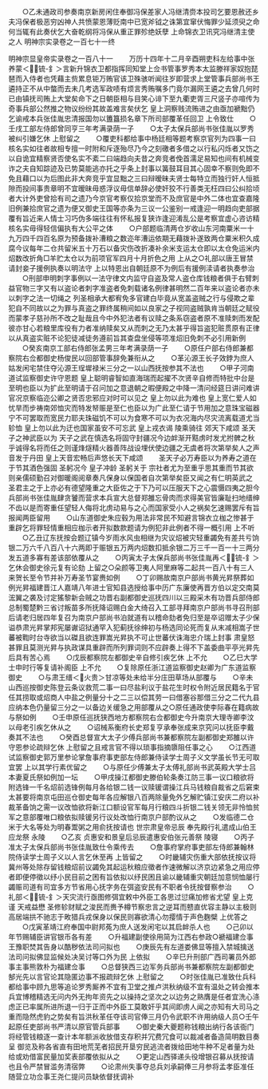 <!-- { "loadSidebar": true } -->
　　○乙未通政司参奏南京新房闲住奉御冯保差家人冯继清赍本投司乞要恩赦还乡夫冯保者极恶穷凶神人共愤蒙恩薄贬南中已宽斧钺之诛第宜窜伏悔罪少延须臾之命何当辄有此奏伏乞大奋乾纲将冯保从重正罪殄绝妖孽  上命锦衣卫讯究冯继清主使之人
明神宗实录卷之一百七十一终

明神宗显皇帝实录卷之一百八十一
　　万历十四年十二月辛酉朔吏科左给事中张养蒙＜锍-釒＞言新升锦衣卫都指挥同知堂上佥书管事罗秀本太监滕祥家奴抱琵琶而入侍者也凭藉主赀累息钜万贿官该卫殊骇听闻往岁即营求上堂管事兵部尚书王遴持正不从中螫而去未几考选军政啧有烦言秀贿嘱多门竟尔漏网王遴之去曾几何时已由镇抚司贿上大堂矣命下之日朝臣相与目笑心诽下至九衢吏胥三尺竖子亦喧传为奇事兵部公然推之物议纷纷其故盖难言矣伏乞  皇上洞察贱流贿进之由亟加褫黜仍乞谕戒本兵张佳胤忠清报国勿以簠簋损名章下所司部覆革任回卫  上令致仕
　　○壬戌工部左侍郎曾同亨三年考满录荫一子
　　○太子太保兵部尚书张佳胤以罗秀被纠引嫌乞休  上慰留之
　　○覆吏科都给事中杨廷相等题考察京官列为四事一曰核名实如往者故相专擅一时附和斥逐殆尽乃今之刻礉者多借之以行私闪烁者又饬之以自诡宜精察贤否使名实不紊二曰端趋向夫昔之奔竞者俛首濡足易知也间有机械变诈之夫自知踪迹及已势莫能逃亦托之乎条上封事以簧鼓耳目其心固幸不察则免即不免且藉口以为后图此非大奔竞乎宜显黜之三曰辩暧昧夫贤士每特立而独行奸人恒抵隙而投间事贵章明不宜暧昧毋惑浮议毋信单辞必使奸狡不行善类无枉四曰公纠拾顷者大计外吏曾拾有司之遗乃今京官考察仅拾京堂而不及庶官是中外二体也宜查嘉隆旧例兼拾庶官之遗为便又御史王国等亦条为三议一公鉴别一戒逢迎一明趋向吏部据覆有旨近来人情士习巧伪多端往往有怀私报复狭诈逢迎淆乱公是考察宜虚心咨访精核名实毋得轻信偏执有大公平之体
　　○户部题临清两仓岁收山东河南粟米一十九万四千四百名原为预备拨补漕粮之数迩年漕运依期无藉拨补遂致两仓粟米积久成腐今议每年二仓共留米五十万石以备灾伤改折凑补余米支运太仓即以太仓免运米内炤数改折角□羊贮太仓以为前项官军四月十月折色之用  上从之○礼部以唐王冒禁请封妾子援例执奏以明法守  上以特恩出自朝廷原不为例后有援例渎请者执奏参治
　　○刑部申明刺字事例以一法守律文内监守自盗及常人盗仓库钱粮者俱于右臂刺益官物三字又有以盗论者刺字准盗者免刺载诸名例律甚明然二百年来以盗论者亦未以刺字之法一切绳之  列圣相承大都宥免多官建白毕竟从宽盖盗贼之行与侵欺之辈犯自不同故以之为罪与真盗之罪终属稍间如以良家之子视同盗贼孰肯当朝廷之赋役而蒙孝子慈孙所不改之耻哉且今中外犯法者有议赎之条系窃盗者原不准赎刺而发配彼亦甘心若粮里库役有力者准纳赎矣又从而刺之无乃太甚乎得旨盗犯赃贯原有正律以从真盗实赃不论犯徒减徒务遵前旨其查盘坐侵等项准炤旧免刺不必引用新例
　　○癸亥南京工部右侍郎张孟男三年考满录荫一子
　　○原任户部右侍郎兼都察院右佥都御史杨俊民以回部管事辞免兼衔从之
　　○革沁源王长子效鋍为庶人姑发闲宅禁住夺沁源王珵墀禄米三分之一以山西抚按参其不法也
　　○甲子河南道试监察御史许守恩题  皇上聪明睿智如直海瑞而起擢不次贤辛自修而特批中台是至明也臣以为扩此至明请于召问加之意退朝之暇便殿之中降一清问经筵日讲问难讲官况京察临迩公卿之贤否忠邪应对时可以见之  皇上勿以此为难也  皇上宽仁爱人如忧旱而步祷南郊恤灾而特发帑赈是至仁也臣以为广此至仁请于节用加之意珠宝磁器宁不可罢取而宽民力耶夫珠磁饥不可以为食寒不可以为衣况海内尽灾流离载道尤当轸恤  皇上勿以此为迂也国家虽安不可忘武  皇上戎衣谒  陵乘骑往  郊天下咸颂  圣天子之神武臣以为  天子之武在慎选名将固守封疆况今边衅渐开黠虏时发尤拊髀之秋乎诚得名将而任之则谨烽燧精火器善阵战设埋伏使边疆之无虞者将次第举矣人之声音发于丹田  皇上天音宏畅后声悠长天下咸颂
　　圣天子必万寿臣以为养寿之道在于节其酒色强固  圣躬况今  皇子冲龄  圣躬关于  宗社者尤为至重乎思其重而节其欲则亲儒硕勤召对御暖阁阅章奏凡保身以保国者自次第举矣臣又闻之有仁明英武之  圣君主之于上亦必有德望隆重之大臣佐之于下乃可以压服天下之心震慑四夷之胆今兵部尚书张佳胤肆贪饕而营求本兵宣大总督郑雒忘骨肉而求得美官皆廉耻扫地缙绅不齿以是而寄重任望轻人侮将北虏动易与之心而国家受小人之祸矣乞速赐罢斥有旨报闻两臣留用
　　○山东道御史朱应毂为用法非常民不知避言锦衣立枷之惨甚于重辟乞将罪轻情重相应枷示者开拟数款题请为例犯非此例者不得一概引用  上不听
　　○乙丑辽东抚按会题辽镇今岁雨水风虫相继为灾议炤被灾轻重蠲免有差共亏饷银二万六千八百八十六两即于赈银五万两内炤数扣抵余银二万三千一百一十三两分发五道多寡有差该部依覆从之
　　○丙寅太子太保兵部尚书张佳胤再＜锍-釒＞乞休会御史徐元复有论劾  上留之○朵颜等卫夷人阿里麻等二起共一百八十有三人来贺长至令节并补万寿圣节宴赉如例
　　○丁卯赐故南京户部尚书黄光昇祭葬如例光昇福建晋江人嘉靖八年进士官知县选授给事中历广东廉使再晋方伯以定交南莫浤翼之袭及讨定猺黎新会贼之功晋右副都御史巡抚四川以三殿采木有功晋兵部侍郎总制蜀楚黔三省讨叛苗多所抚降诏赐白金大绮召入工部寻拜南京户部尚书寻召刑部后请老归居四年复召为南京户部尚书泊就道有以稽命劾者免归至是卒诏赠太子少保谥恭肃光昇掌邦宪屡谳诏狱通罕入犯蓟抚徐绅初与杨选同论死而复从末减相嵩子世蕃被鞫时台寺欲当以磔且欲连罪嵩光昇执不可止世蕃伏诛海忠介瑞上封事  肃皇怒甚罪且莫测光昇与执政谋具重辟而所列罪词则不应辟奏上得不下盖委曲平亭光昇先后具有苦心焉
　　○戊辰都察院左都御史辛自修引疾乞休  上不允
　　○乙巳大学士申时行等复请补阁臣  上不允
　　○复除原任浙江道监察御史赵卿为广东道监察御史
　　○与肃王缙＜火贵＞甘凉等处未给半分庄田草场从部覆与
　　○辛未山西巡按御史陈登云条议救荒二事一曰尽盐利议于盐花生时权令附近居民籍名于官任其捞取或炤商人中盐之例量分十之二三以偿其劳一曰借塞谷那借三分之二代九县应纳本色仍量留三分之一以备边关缓急之用部覆从之○原任通政使李际春在籍病故与祭如例
　　○壬申原任巡抚狭西地方都察院右佥都御史今升南京大理寺卿李汶以母老引疾乞休从之
　　○诏械系衡府长史郑复亨承奉张成来京究问以抚臣李戴奏其不法也
　　○癸酉总督宣大太子少傅兵部尚书兼都察院左副都御史郑雒以许守恩参论疏辩乞休  上慰留之且戒言官不得以琐事指摘隳阻任事之心
　　○江西道试监察御史郭万里参论掌詹事府事吏部左侍郎兼侍读学士周子义文学虽长节无可取宜罢  上以其学行素优留之
　　○与原任少傅兼太子太傅礼部尚书武英殿大学士吕本妻夏氏祭如例加一坛
　　○甲戌操江都御史滕伯轮条奏江防三事一议口粮欲将附选锋一千名炤前选锋例每月各给银二钱一议赎锾谓操江兵马钱粮自裁省之后窘束太甚要将南京屯田巡仓御史每年各应解银八百两除量免外乞解贮镇江安庆二府以补裁革备饷之需一议改恤欲将新江口额设官军每月行粮四斗折银二钱关领无非怜恤贫军之意部覆唯口粮依拟赎锾另行议处改恤行南京户部酌议从之
　　○发临德二仓米于大名等处为明春鬻粥之用俞抚按请也  世宗肃皇帝忌辰  奉先殿行礼遣成山伯王应龙祭  永陵
　　○乙亥  贞惠安和景皇后忌辰遣惠安伯张元善祭  陵寝
　　○丙子准太子太保兵部尚书张佳胤致仕令乘传去
　　○詹事府掌府事吏部左侍郎兼翰林院侍读学士周子义以人言乞休至再  上皆留之
　　○时畿辅灾伤重大部依抚按议将冀州等处除存留钱粮炤前议蠲免其起运秋粮应徵者作速微解以济京边紧急之用应停者即便停徵以纾小民目前之困有旨依拟以纾民困且谕以畿辅重灾朝廷加意悯恤屡行蠲赈司道有司宜多方节省用心抚字务在弭盗安民有不职者令抚按督察参治
　　○礼部＜锍-釒＞天灾流行亟图修弭宜敕中外臣工各思过愆痛加修省尤望  皇上克谨  天戒益懋  圣修轸财赋之浚民而赉予樽节察忠言之逆耳而戆直优容主静以主极则高居端拱不驰志于畋猎兵戎保身以保民则寡欲清心勿撄情于声色麴檗  上优答之
　　○戊寅革靖江府奉国中尉邦菟为庶人送发闲宅以其启衅杀人也
　　○己卯以年节赐辅臣讲官银币各有差
　　○升福建副使徐用简为江西右参政○褫福建佥事王豫职焚其告身以酷秽依法司问拟也
　　○庚辰先有左道娄佛显等擅入禁城擒送法司问拟佛显监候处决吴讨等口外为民  上依拟
　　○辛巳升刑部广西司署员外郎事主事熊敦朴为福建佥事
　　○总督狭西三边军务兵部尚书兼都察院左副都御史郜光先以言官论其隐匿边事不报疏辩乞休  上慰留之
　　○时张佳胤已准致仕兵科都给事中顾九思等追论罗秀厮养不宜有卫堂之推卢洪秋纳级不宜有温处之转会推本兵宜博稽精选无问内外无拘年资先之以操持之坚次之以边务之熟膺是任者宜洗心涤虑正已率属所进所退一归于正而中外臣工莫敢奸乎其间即虏人闻之亦知有大司马之重而隐然虎豹之势矣有旨洪秋革任夺该司官俸三月仍令武职不许用纳级人员○壬午起原任吏部尚书严清以原官管兵部事
　　○御史秦大夔题称钱粮出纳行各该衙门将经管钱粮逐一查计本年额派收放借支存积并冗费冗食可以裁减者备造简明数目奏呈  御览及称各省直有田地荒芜者招民开垦穷民逃流者拨给田地牛种不足者量为处给或劝借富民量加奖表部覆依拟从之
　　○更定山西驿递头役增银召募从抚按请也且令严禁冒滥务清宿弊
　　○论肃州失事夺总兵刘承嗣俸三月参将孟孝臣准任随营立功佥事王尧仁提问员缺依督抚调补
